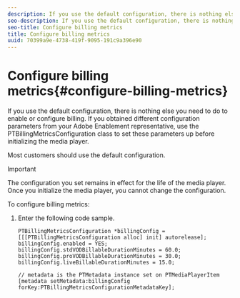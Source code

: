 ```yaml
---
description: If you use the default configuration, there is nothing else you need to do to enable or configure billing. If you obtained different configuration parameters from your Adobe Enablement representative, use the PTBillingMetricsConfiguration class to set these parameters up before initializing the media player.
seo-description: If you use the default configuration, there is nothing else you need to do to enable or configure billing. If you obtained different configuration parameters from your Adobe Enablement representative, use the PTBillingMetricsConfiguration class to set these parameters up before initializing the media player.
seo-title: Configure billing metrics
title: Configure billing metrics
uuid: 70399a9e-4738-419f-9095-191c9a396e90
---
```


# Configure billing metrics{#configure-billing-metrics}

If you use the default configuration, there is nothing else you need to do to enable or configure billing. If you obtained different configuration parameters from your Adobe Enablement representative, use the PTBillingMetricsConfiguration class to set these parameters up before initializing the media player.

Most customers should use the default configuration.

>[!IMPORTANT]
>
>The configuration you set remains in effect for the life of the media player. Once you initialize the media player, you cannot change the configuration.

To configure billing metrics: 

1. Enter the following code sample.

   ```
   PTBillingMetricsConfiguration *billingConfig = [[[PTBillingMetricsConfiguration alloc] init] autorelease]; 
   billingConfig.enabled = YES; 
   billingConfig.stdVODBillableDurationMinutes = 60.0; 
   billingConfig.proVODBillableDurationMinutes = 30.0; 
   billingConfig.liveBillableDurationMinutes = 15.0; 
                   
   // metadata is the PTMetadata instance set on PTMediaPlayerItem 
   [metadata setMetadata:billingConfig forKey:PTBillingMetricsConfigurationMetadataKey];
   ```

